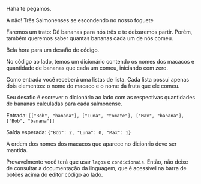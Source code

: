 <Image picture='salmonense-capturando-banana.jpg'>Haha te pegamos.</Image>

<Text picture='panda-espantado.jpg'>A não! Três Salmonenses se escondendo no
nosso foguete</Text>

<Image picture='panda-espantado.jpg'>Faremos um trato: Dê bananas para nós três
e te deixaremos partir. Porém, também queremos saber quantas bananas cada um de
nós comeu.</Image>

<Text picture='panda-espantado.jpg'>Bela hora para um desafio de código.</Text>

<Text picture='panda-espantado.jpg'>No código ao lado, temos um dicionário
contendo os nomes dos macacos e quantidade de bananas que cada um comeu,
iniciando com zero.</Text>

<Quote picture='panda-espantado.jpg'>Como entrada você receberá uma listas de
lista. Cada lista possui apenas dois elementos: o nome do macaco e o nome da
fruta que ele comeu.</Quote>

<Quote picture='panda-espantado.jpg'>Seu desafio é escrever o dicionário ao lado
com as respectivas quantidades de bananas calculadas para cada
salmonense.</Quote>

<Text picture='panda-espantado.jpg' title='Exemplo'>Entrada:
`[["Bob", "banana"], ["Luna", "tomate"], ["Max", "banana"], ["Bob", "banana"]]`</Text>

<Text picture='panda-espantado.jpg'>Saída esperada:
`{"Bob": 2, "Luna": 0, "Max": 1}`</Text>

<Alert picture='panda-espantado.jpg' title='Atenção'>A ordem dos nomes dos
macacos que aparece no dicionrio deve ser mantida.</Alert>

<Alert picture='panda-espantado.jpg'>Provavelmente você terá que usar `laços` e
`condicionais`. Então, não deixe de consultar a documentação da linguagem, que é
acessível na barra de botões acima do editor código ao lado.</Alert>
